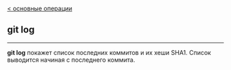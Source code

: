 [< основные операции](./basis%20operation.md)

## git log
---

**git log** покажет список последних коммитов и их хеши SHA1. Список выводится начиная с последнего коммита.

